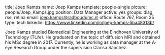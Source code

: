 title: Joep Kamps
name: Joep Kamps
template: people-single
picture: people/Joep_Kamps.jpg
position: Data Manager
active: yes
groups: diag, rse, retina
email:  joep.kamps@radboudumc.nl
office: Route 767, Room 25
type: tech
linkedin: https://www.linkedin.com/in/joep-kamps-5ba48313b/

Joep Kamps studied Biomedical Engineering at the Eindhoven University of Technology (TU/e). He graduated on the topic of diffusion MRI and obtained his MSc degree in 2017. Currently, he is working as data manager at the A-eye Research Group under the supervision Clarisa Sánchez.
